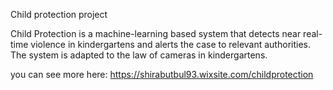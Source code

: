 Child protection project

Child Protection is a machine-learning based system that detects near real-time violence in kindergartens and alerts the case to relevant authorities.
The system is adapted to the law of cameras in kindergartens.

you can see more here:
https://shirabutbul93.wixsite.com/childprotection
